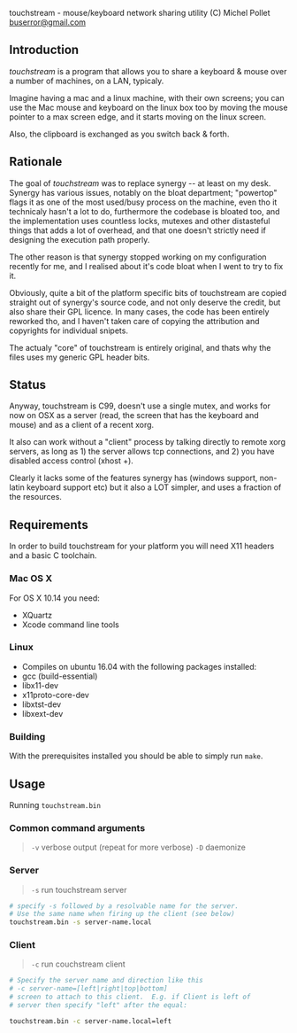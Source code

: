 touchstream - mouse/keyboard network sharing utility
(C) Michel Pollet <buserror@gmail.com>

Introduction
--------
_touchstream_ is a program that allows you to share a keyboard & mouse over 
a number of machines, on a LAN, typicaly.

Imagine having a mac and a linux machine, with their own screens; you 
can use the Mac mouse and keyboard on the linux box too by moving the 
mouse pointer to a max screen edge, and it starts moving on the linux screen.

Also, the clipboard is exchanged as you switch back & forth.


Rationale
--------
The goal of _touchstream_ was to replace synergy -- at least on my desk. 
Synergy has various issues, notably on the bloat department; "powertop" 
flags it as one of the most used/busy process on the machine, even tho 
it technicaly hasn't a lot to do, furthermore the codebase is bloated 
too, and the implementation uses countless locks, mutexes and other 
distasteful things that adds a lot of overhead, and that one doesn't 
strictly need if designing the execution path properly.

The other reason is that synergy stopped working on my configuration 
recently for me, and I realised about it's code bloat when I went to 
try to fix it. 

Obviously, quite a bit of the platform specific bits of touchstream 
are copied straight out of synergy's source code, and not only deserve 
the credit, but also share their GPL licence. In many cases, the code 
has been entirely reworked tho, and I haven't taken care of copying 
the attribution and copyrights for individual snipets.

The actualy "core" of touchstream is entirely original, and thats 
why the files uses my generic GPL header bits.

Status
--------
Anyway, touchstream is C99, doesn't use a single mutex, and works for 
now on OSX as a server (read, the screen that has the keyboard and mouse) 
and as a client of a recent xorg.

It also can work without a "client" process by talking directly to 
remote xorg servers, as long as 1) the server allows tcp connections, 
and 2) you have disabled access control (xhost +).

Clearly it lacks some of the features synergy has (windows support, 
non-latin keyboard support etc) but it also a LOT simpler, and uses 
a fraction of the resources.

## Requirements

In order to build touchstream for your platform you will need X11 headers and a basic C toolchain.

### Mac OS X
For OS X 10.14 you need:
* XQuartz 
* Xcode command line tools

### Linux
* Compiles on ubuntu 16.04 with the following packages installed:
 * gcc (build-essential)
 * libx11-dev
 * x11proto-core-dev
 * libxtst-dev
 * libxext-dev
 
### Building

With the prerequisites installed you should be able to simply run  `make`. 


## Usage

Running `touchstream.bin`

### Common command arguments

>   `-v` verbose output (repeat for more verbose)
>   `-D` daemonize

### Server

> `-s` run touchstream server

```bash
# specify -s followed by a resolvable name for the server.
# Use the same name when firing up the client (see below)
touchstream.bin -s server-name.local
```

### Client

> `-c` run couchstream client

```bash
# Specify the server name and direction like this
# -c server-name=[left|right|top|bottom]
# screen to attach to this client.  E.g. if Client is left of
# server then specify "left" after the equal:

touchstream.bin -c server-name.local=left
```
